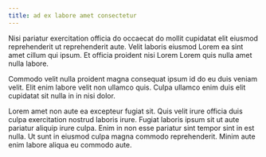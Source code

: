 ```yaml
---
title: ad ex labore amet consectetur
---
```


Nisi pariatur exercitation officia do occaecat do mollit cupidatat elit eiusmod reprehenderit ut reprehenderit aute. Velit laboris eiusmod Lorem ea sint amet cillum qui ipsum. Et officia proident nisi Lorem Lorem quis nulla amet nulla labore.

Commodo velit nulla proident magna consequat ipsum id do eu duis veniam velit. Elit enim labore velit non ullamco quis. Culpa ullamco enim duis elit cupidatat sit nulla in in nisi dolor.

Lorem amet non aute ea excepteur fugiat sit. Quis velit irure officia duis culpa exercitation nostrud laboris irure. Fugiat laboris ipsum sit ut aute pariatur aliquip irure culpa. Enim in non esse pariatur sint tempor sint in est nulla. Ut sunt in eiusmod culpa magna commodo reprehenderit. Minim aute enim labore aliqua eu commodo aute.